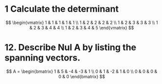 # 1 Calculate the determinant

$$
\begin{vmatrix}
1 & 1 & 1 & 1 & 1 \\
1 & 2 & 2 & 2 & 2 \\
1 & 2 & 3 & 3 & 3 \\
1 & 2 & 3 & 4 & 4 \\
1 & 2 & 3 & 4 & 5
\end{vmatrix}
$$

# 12. Describe $\text{Nul A}$ by listing the spanning vectors.
$$
A = \begin{bmatrix}
1 & 5 & -4 & -3 & 1 \\
0 & 1 & -2 & 1 & 0 \\
0 & 0 & 0 & 0 & 0
\end{bmatrix}
$$

